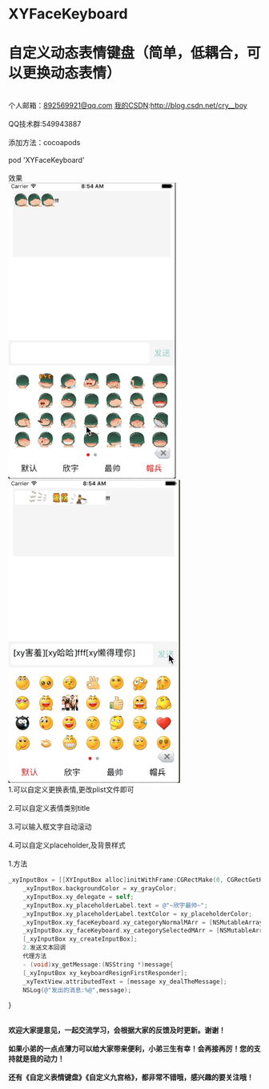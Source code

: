 # XYFaceKeyboard
自定义动态表情键盘（简单，低耦合，可以更换动态表情）
===
 <br>个人邮箱：892569921@qq.com [我的CSDN](http://blog.csdn.net/cry__boy):http://blog.csdn.net/cry__boy <br/>
 <br>QQ技术群:549943887</br>
<br>添加方法：cocoapods<br/>
<br>pod 'XYFaceKeyboard'</br>
<br>效果</br>
![image](https://github.com/cryboyofyu/XYFaceKeyboard/blob/master/XYFaceKeyboardExample/XYShowImage/XYFaceShow1.gif)    ![image](https://github.com/cryboyofyu/XYFaceKeyboard/blob/master/XYFaceKeyboardExample/XYShowImage/XYFaceShow2.gif)
<br>1.可以自定义更换表情,更改plist文件即可</br>
<br>2.可以自定义表情类别title</br>
<br>3.可以输入框文字自动滚动</br>
<br>4.可以自定义placeholder,及背景样式</br>
<br>1.方法<br/>
```objective-c
_xyInputBox = [[XYInputBox alloc]initWithFrame:CGRectMake(0, CGRectGetHeight(self.view.frame) - xy_commentBoxH,xy_width, xy_commentBoxH) withBgView:self.view];
    _xyInputBox.backgroundColor = xy_grayColor;
    _xyInputBox.xy_delegate = self;
    _xyInputBox.xy_placeholderLabel.text = @"~欣宇最帅~";
    _xyInputBox.xy_placeholderLabel.textColor = xy_placeholderColor;
    _xyInputBox.xy_faceKeyboard.xy_categoryNormalMArr = [NSMutableArray arrayWithArray:@[@"默认",@"欣宇",@"最帅",@"最帅"]];
    _xyInputBox.xy_faceKeyboard.xy_categorySelectedMArr = [NSMutableArray arrayWithArray:@[@"默认",@"github",@"点赞",@"酷毙"]];
    [_xyInputBox xy_createInputBox];
    2.发送文本回调
    代理方法
    - (void)xy_getMessage:(NSString *)message{
    [_xyInputBox xy_keyboardResignFirstResponder];
    _xyTextView.attributedText = [message xy_dealTheMessage];
    NSLog(@"发出的消息:%@",message);
 ```   
}
    
<br>**欢迎大家提意见，一起交流学习，会根据大家的反馈及时更新。谢谢！**<br/>
<br>**如果小弟的一点点薄力可以给大家带来便利，小弟三生有幸！会再接再厉！您的支持就是我的动力！**<br/>
<br>**还有《自定义表情键盘》《自定义九宫格》，都非常不错哦，感兴趣的要关注哦！**<br/>
